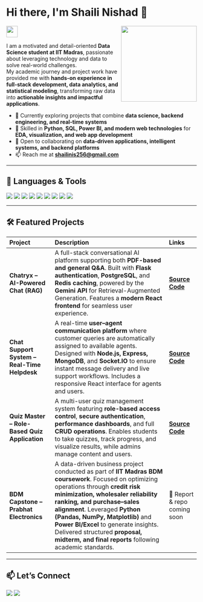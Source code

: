 # Hi there, I'm Shaili Nishad 👋  
<img src="https://raw.githubusercontent.com/MartinHeinz/MartinHeinz/master/wave.gif" width="30px">

<a href="https://www.linkedin.com/in/shaili-nishad-6262a2292/">
  <img align="right" width="200px" src="https://user-images.githubusercontent.com/5842998/218005322-98481342-6683-4963-9566-3532d0755a5b.gif"/>
</a>  

I am a motivated and detail-oriented **Data Science student at IIT Madras**, passionate about leveraging technology and data to solve real-world challenges.  
My academic journey and project work have provided me with **hands-on experience in full-stack development, data analytics, and statistical modeling**, transforming raw data into **actionable insights and impactful applications**.  

- 🔭 Currently exploring projects that combine **data science, backend engineering, and real-time systems**  
- 🌱 Skilled in **Python, SQL, Power BI, and modern web technologies** for **EDA, visualization, and web app development**  
- 👯 Open to collaborating on **data-driven applications, intelligent systems, and backend platforms**  
- 📫 Reach me at **shailinis256@gmail.com**  

---

## 🚀 Languages & Tools  

<p align="left">
  <a href="https://www.python.org" target="_blank"><img src="https://img.shields.io/badge/Python-3776AB?style=for-the-badge&logo=python&logoColor=white"/></a>
  <a href="https://www.java.com" target="_blank"><img src="https://img.shields.io/badge/Java-ED8B00?style=for-the-badge&logo=openjdk&logoColor=white"/></a>
  <a href="https://flask.palletsprojects.com/" target="_blank"><img src="https://img.shields.io/badge/Flask-000000?style=for-the-badge&logo=flask&logoColor=white"/></a>
  <a href="https://www.mysql.com/" target="_blank"><img src="https://img.shields.io/badge/MySQL-4479A1?style=for-the-badge&logo=mysql&logoColor=white"/></a>
  <a href="https://www.postgresql.org" target="_blank"><img src="https://img.shields.io/badge/PostgreSQL-4169E1?style=for-the-badge&logo=postgresql&logoColor=white"/></a>
  <a href="https://powerbi.microsoft.com/" target="_blank"><img src="https://img.shields.io/badge/PowerBI-F2C811?style=for-the-badge&logo=powerbi&logoColor=black"/></a>
  <a href="https://developer.mozilla.org/en-US/docs/Web/JavaScript" target="_blank"><img src="https://img.shields.io/badge/JavaScript-F7DF1E?style=for-the-badge&logo=javascript&logoColor=black"/></a>
  <a href="https://www.w3.org/html/" target="_blank"><img src="https://img.shields.io/badge/HTML5-E34F26?style=for-the-badge&logo=html5&logoColor=white"/></a>
  <a href="https://www.w3schools.com/css/" target="_blank"><img src="https://img.shields.io/badge/CSS3-1572B6?style=for-the-badge&logo=css3&logoColor=white"/></a>
</p>  

---



## 🛠️ Featured Projects  

| Project | Description | Links |
| :--- | :--- | :--- |
| **Chatryx – AI-Powered Chat (RAG)** | A full-stack conversational AI platform supporting both **PDF-based and general Q&A**. Built with **Flask authentication**, **PostgreSQL**, and **Redis caching**, powered by the **Gemini API** for Retrieval-Augmented Generation. Features a **modern React frontend** for seamless user experience. | [**Source Code**](https://github.com/shaili2005-code/chatryx) |
| **Chat Support System – Real-Time Helpdesk** | A real-time **user–agent communication platform** where customer queries are automatically assigned to available agents. Designed with **Node.js, Express, MongoDB**, and **Socket.IO** to ensure instant message delivery and live support workflows. Includes a responsive React interface for agents and users. | [**Source Code**](https://github.com/shaili2005-code/chat-support-system) |
| **Quiz Master – Role-Based Quiz Application** | A multi-user quiz management system featuring **role-based access control**, **secure authentication**, **performance dashboards**, and full **CRUD operations**. Enables students to take quizzes, track progress, and visualize results, while admins manage content and users. | [**Source Code**](https://github.com/23f2004466/Quiz_Master) |
| **BDM Capstone – Prabhat Electronics** | A data-driven business project conducted as part of **IIT Madras BDM coursework**. Focused on optimizing operations through **credit risk minimization, wholesaler reliability ranking, and purchase–sales alignment**. Leveraged **Python (Pandas, NumPy, Matplotlib)** and **Power BI/Excel** to generate insights. Delivered structured **proposal, midterm, and final reports** following academic standards. | 📄 Report & repo coming soon |  

---

## 📫 Let’s Connect  

<p align="left">
  <a href="https://www.linkedin.com/in/shaili-nishad-6262a2292/" target="_blank"><img src="https://img.shields.io/badge/LinkedIn-0077B5?style=for-the-badge&logo=linkedin&logoColor=white"/></a>
  <a href="mailto:shailinis256@gmail.com" target="_blank"><img src="https://img.shields.io/badge/Gmail-D14836?style=for-the-badge&logo=gmail&logoColor=white"/></a>
</p>  
